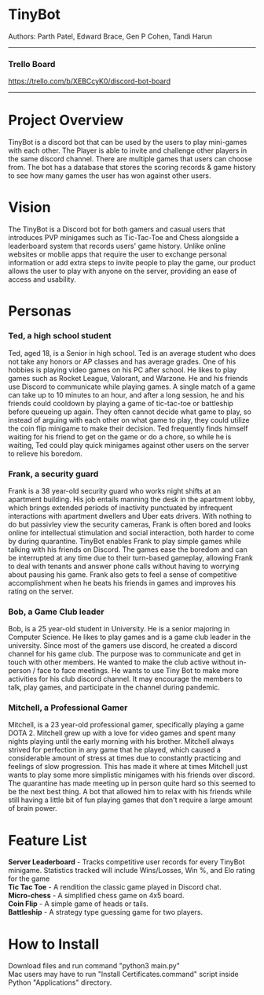 # TinyBot
Authors:  Parth Patel, Edward Brace, Gen P Cohen, Tandi Harun 

***
### Trello Board 

https://trello.com/b/XEBCcyK0/discord-bot-board
***

# Project Overview
TinyBot is a discord bot that can be used by the users to play mini-games with each other. The Player is able to invite and challenge other players in the same discord channel.
There are multiple games that users can choose from. 
The bot has a database that stores the scoring records & game history to see how many games the user has won against other users.

# Vision

The TinyBot is a Discord bot for both gamers and casual users that introduces PVP minigames such as Tic-Tac-Toe and Chess alongside a leaderboard system that records users' game history. Unlike online websites or moblie apps that require the user to exchange personal information or add extra steps to invite people to play the game, our product allows the user to play with anyone on the server, providing an ease of access and usability.  

# Personas
### Ted, a high school student
Ted, aged 18, is a Senior in high school. Ted is an average student who does not take any honors or AP classes and has average grades. One of his hobbies is playing video games on his PC after school. He likes to play games such as Rocket League, Valorant, and Warzone. He and his friends use Discord to communicate while playing games. A single match of a game can take up to 10 minutes to an hour, and after a long session, he and his friends could cooldown by playing a game of tic-tac-toe or battleship before queueing up again. They often cannot decide what game to play, so instead of arguing with each other on what game to play, they could utilize the coin flip minigame to make their decision. Ted frequently finds himself waiting for his friend to get on the game or do a chore, so while he is waiting, Ted could play quick minigames against other users on the server to relieve his boredom.

### Frank, a security guard
Frank is a 38 year-old security guard who works night shifts at an apartment building. His job entails manning the desk in the apartment lobby, which brings extended periods of inactivity punctuated by infrequent interactions with apartment dwellers and Uber eats drivers. With nothing to do but passivley view the security cameras, Frank is often bored and looks online for intellectual stimulation and social interaction, both harder to come by during quarantine. TinyBot enables Frank to play simple games while talking with his friends on Discord. The games ease the boredom and can be interrupted at any time due to their turn-based gameplay, allowing Frank to deal with tenants and answer phone calls without having to worrying about pausing his game. Frank also gets to feel a sense of competitive accomplishment when he beats his friends in games and improves his rating on the server.

### Bob, a Game Club leader
Bob, is a 25 year-old student in University. He is a senior majoring in Computer Science. He likes to play games and is a game club leader in the university. 
Since most of the gamers use discord, he created a discord channel for his game club. The purpose was to communicate and get in touch with other members. He wanted to make the club active without in-person / face to face meetings.
He wants to use Tiny Bot to make more activities for his club discord channel. It may encourage the members to talk, play games, and participate in the channel during pandemic.

### Mitchell, a Professional Gamer
Mitchell, is a 23 year-old professional gamer, specifically playing a game DOTA 2. Mitchell grew up with a love for video games and spent many nights playing until the early morning with his brother. Mitchell always strived for perfection in any
game that he played, which caused a considerable amount of stress at times due to constantly practicing and feelings of slow progression. This has made it where at times Mitchell just wants to play some more simplistic minigames with his friends over discord.
The quarantine has made meeting up in person quite hard so this seemed to be the next best thing. A bot that allowed him to relax with his friends while still having a little bit of fun playing games that don't require a large amount of brain power.

# Feature List
**Server Leaderboard** - Tracks competitive user records for every TinyBot minigame. Statistics tracked will include Wins/Losses, Win %, and Elo rating for the game  
**Tic Tac Toe** - A rendition the classic game played in Discord chat.  
**Micro-chess** - A simplified chess game on 4x5 board. </br>
**Coin Flip** - A simple game of heads or tails. </br>
**Battleship** - A strategy type guessing game for two players.

# How to Install
Download files and run command "python3 main.py"  
Mac users may have to run "Install Certificates.command" script inside Python "Applications" directory.
